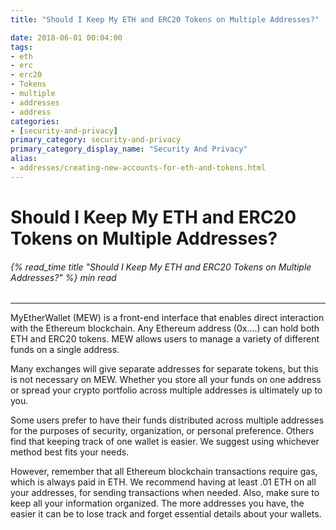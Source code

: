 ```yaml
---
title: "Should I Keep My ETH and ERC20 Tokens on Multiple Addresses?"

date: 2018-06-01 00:04:00
tags:
- eth
- erc
- erc20
- Tokens
- multiple
- addresses
- address
categories:
- [security-and-privacy]
primary_category: security-and-privacy
primary_category_display_name: "Security And Privacy"
alias:
- addresses/creating-new-accounts-for-eth-and-tokens.html
---
```


# **Should I Keep My ETH and ERC20 Tokens on Multiple Addresses?**

###### {% read_time title "Should I Keep My ETH and ERC20 Tokens on Multiple Addresses?" %} min read

* * *

MyEtherWallet (MEW) is a front-end interface that enables direct interaction with the Ethereum blockchain. Any Ethereum address (0x….) can hold both ETH and ERC20 tokens. MEW allows users to manage a variety of different funds on a single address.

Many exchanges will give separate addresses for separate tokens, but this is not necessary on MEW. Whether you store all your funds on one address or spread your crypto portfolio across multiple addresses is ultimately up to you. 

Some users prefer to have their funds distributed across multiple addresses for the purposes of security, organization, or personal preference. Others find that keeping track of one wallet is easier. We suggest using whichever method best fits your needs.

However, remember that all Ethereum blockchain transactions require gas, which is always paid in ETH. We recommend having at least .01 ETH on all your addresses, for sending transactions when needed. Also, make sure to keep all your information organized. The more addresses you have, the easier it can be to lose track and forget essential details about your wallets.
